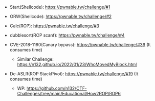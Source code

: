 - Start(Shellcode): https://pwnable.tw/challenge/#1
- ORW(Shellcode): https://pwnable.tw/challenge/#2
- Calc(ROP): https://pwnable.tw/challenge/#3
- dubblesort(ROP scanf): https://pwnable.tw/challenge/#4

- CVE-2018-1160(Canary bypass): https://pwnable.tw/challenge/#39 (It consumes time)
  - Similar Challenge: https://n132.github.io/2022/01/23/WhoMovedMyBlock.html
- De-ASLR(ROP StackPivot): https://pwnable.tw/challenge/#19 (It consumes time)
  - WP: https://github.com/n132/CTF-Challenges/tree/main/Educational/How2ROP/ROP6
